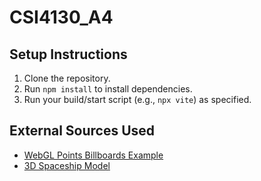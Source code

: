 # CSI4130_A4
## Setup Instructions
1. Clone the repository.
2. Run `npm install` to install dependencies.
3. Run your build/start script (e.g., `npx vite`) as specified.

## External Sources Used
- [WebGL Points Billboards Example](https://github.com/mrdoob/three.js/blob/master/examples/webgl_points_billboards.html)
- [3D Spaceship Model](https://3dwarehouse.sketchup.com/model/ddd6c2a51c25036c8a43cd65b179a1ff/T-65-X-Wing-Starfighter)
